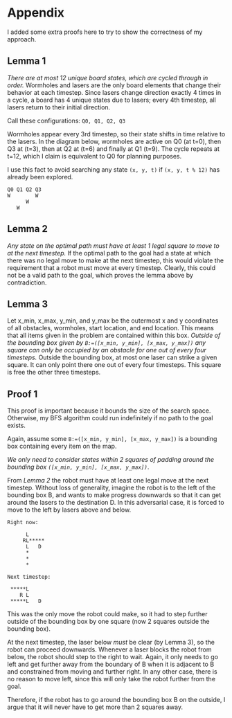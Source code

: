 # Appendix

I added some extra proofs here to try to show the correctness of my approach.

## Lemma 1
*There are at most 12 unique board states, which are cycled through in order.* Wormholes and lasers are the only board elements that change their behavior at each timestep. Since lasers change direction exactly 4 times in a cycle, a board has 4 unique states due to lasers; every 4th timestep, all lasers return to their initial direction.

Call these configurations: ```Q0, Q1, Q2, Q3```

Wormholes appear every 3rd timestep, so their state shifts in time relative to the lasers. In the diagram below, wormholes are active on Q0 (at t=0), then Q3 at (t=3), then at Q2 at (t=6) and finally at Q1 (t=9). The cycle repeats at t=12, which I claim is equivalent to Q0 for planning purposes.

I use this fact to avoid searching any state ```(x, y, t)``` if ```(x, y, t % 12)``` has already been explored.

```
Q0 Q1 Q2 Q3
W        W
      W    
   W
```

## Lemma 2
*Any state on the optimal path must have at least 1 legal square to move to at the next timestep.* If the optimal path to the goal had a state at which there was no legal move to make at the next timestep, this would violate the requirement that a robot must move at every timestep. Clearly, this could not be a valid path to the goal, which proves the lemma above by contradiction.


## Lemma 3
Let x_min, x_max, y_min, and y_max be the outermost x and y coordinates of all obstacles, wormholes, start location, and end location. This means that all items given in the problem are contained within this box.
*Outside of the bounding box given by ```B:=([x_min, y_min], [x_max, y_max])``` any square can only be occupied by an obstacle for one out of every four timesteps.* Outside the bounding box, at most one laser can strike a given square. It can only point there one out of every four timesteps. This square is free the other three timesteps.


## Proof 1
This proof is important because it bounds the size of the search space. Otherwise, my BFS algorithm could run indefinitely if no path to the goal exists.

Again, assume some ```B:=([x_min, y_min], [x_max, y_max])``` is a bounding box containing every item on the map.

*We only need to consider states within 2 squares of padding around the bounding box ```([x_min, y_min], [x_max, y_max])```*.

From *Lemma 2* the robot must have at least one legal move at the next timestep. Without loss of generality, imagine the robot is to the left of the bounding box B, and wants to make progress downwards so that it can get around the lasers to the destination D. In this adversarial case, it is forced to move to the left by lasers above and below.

```
Right now:

      L
     RL*****
      L   D
      *
      *
      *

Next timestep:

 *****L
    R L
 *****L   D
```

This was the only move the robot could make, so it had to step further outside of the bounding box by one square (now 2 squares outside the bounding box).

At the next timestep, the laser below *must* be clear (by Lemma 3), so the robot can proceed downwards. Whenever a laser blocks the robot from below, the robot should step to the right to wait. Again, it only needs to go left and get further away from the boundary of B when it is adjacent to B and constrained from moving and further right. In any other case, there is no reason to move left, since this will only take the robot further from the goal.

Therefore, if the robot has to go around the bounding box B on the outside, I argue that it will never have to get more than 2 squares away.

